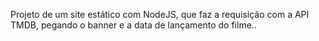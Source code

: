 Projeto de um site estático com NodeJS, que faz a requisição com a API TMDB, pegando o banner e a data de lançamento do filme..

